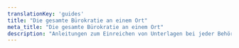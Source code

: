 ```yaml
---
translationKey: 'guides'
title: "Die gesamte Bürokratie an einem Ort"
meta_title: "Die gesamte Bürokratie an einem Ort"
description: "Anleitungen zum Einreichen von Unterlagen bei jeder Behörde weltweit"
---
```


